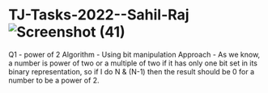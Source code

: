 # TJ-Tasks-2022--Sahil-Raj![Screenshot (41)](https://user-images.githubusercontent.com/98708331/201332329-a5c7efdc-f0e7-4de1-b729-f4b5b2dd046c.png)
Q1 - power of 2
Algorithm - Using bit manipulation
Approach - As we know, a number is power of two or a multiple of two if it has only one bit set in its binary representation, so if I do N & (N-1) then the result should be 0 for a number to be a power of 2.
